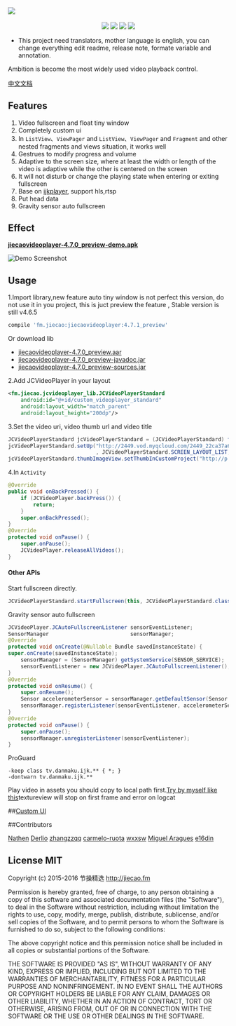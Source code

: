 <a href="https://github.com/lipangit/JieCaoVideoPlayer" target="_blank"><img src="https://raw.githubusercontent.com/lipangit/JieCaoVideoPlayer/develop/screenshots/logo2x.png" style="max-width:100%;"></a>
--
<p align="center">
<a href="http://developer.android.com/index.html"><img src="https://img.shields.io/badge/platform-android-green.svg"></a>
<a href="http://search.maven.org/#artifactdetails%7Cfm.jiecao%7Cjiecaovideoplayer%7C4.6.3%7Caar"><img src="https://img.shields.io/badge/Maven%20Central-4.7.0_preview-green.svg"></a>
<a href="http://choosealicense.com/licenses/mit/"><img src="https://img.shields.io/badge/license-MIT-green.svg"></a>
<a href="https://android-arsenal.com/details/1/3269"><img src="https://img.shields.io/badge/Android%20Arsenal-jiecaovideoplayer-green.svg?style=true"></a>
</p>

* This project need translators, mother language is english, you can change everything edit readme, release note, formate variable and annotation.

Ambition is become the most widely used video playback control.


[中文文档](README-ZH.md)

## Features

1. Video fullscreen and float tiny window
2. Completely custom ui
3. In `ListView`、`ViewPager` and `ListView`、`ViewPager` and `Fragment` and other nested fragments and views situation, it works well
4. Gestrues to modify progress and volume
5. Adaptive to the screen size, where at least the width or length of the video is adaptive while the other  is centered on the screen
6. It will not disturb or change the playing state when entering or exiting fullscreen
7. Base on [ijkplayer](https://github.com/Bilibili/ijkplayer), support hls,rtsp
8. Put head data
9. Gravity sensor auto fullscreen

## Effect

**[jiecaovideoplayer-4.7.0_preview-demo.apk](https://github.com/lipangit/JieCaoVideoPlayer/releases/download/v4.7.1_preview/jiecaovideoplayer-4.7.1_preview.apk)**

![Demo Screenshot][1]

## Usage

1.Import library,new feature auto tiny window is not perfect this version, do not use it in you project, this is juct preview the feature , Stable version is still v4.6.5
```gradle
compile 'fm.jiecao:jiecaovideoplayer:4.7.1_preview'
```

Or download lib

* [jiecaovideoplayer-4.7.0_preview.aar](https://github.com/lipangit/JieCaoVideoPlayer/releases/download/v4.7.1_preview/jiecaovideoplayer-4.7.1_preview.aar)
* [jiecaovideoplayer-4.7.0_preview-javadoc.jar](https://github.com/lipangit/JieCaoVideoPlayer/releases/download/v4.7.1_preview/jiecaovideoplayer-4.7.1_preview-javadoc.jar)
* [jiecaovideoplayer-4.7.0_preview-sources.jar](https://github.com/lipangit/JieCaoVideoPlayer/releases/download/v4.7.1_preview/jiecaovideoplayer-4.7.1_preview-sources.jar)

2.Add JCVideoPlayer in your layout
```xml
<fm.jiecao.jcvideoplayer_lib.JCVideoPlayerStandard
    android:id="@+id/custom_videoplayer_standard"
    android:layout_width="match_parent"
    android:layout_height="200dp"/>
```

3.Set the video uri, video thumb url and video title
```java
JCVideoPlayerStandard jcVideoPlayerStandard = (JCVideoPlayerStandard) findViewById(R.id.custom_videoplayer_standard);
jcVideoPlayerStandard.setUp("http://2449.vod.myqcloud.com/2449_22ca37a6ea9011e5acaaf51d105342e3.f20.mp4"
                            , JCVideoPlayerStandard.SCREEN_LAYOUT_LIST, "嫂子闭眼睛");
jcVideoPlayerStandard.thumbImageView.setThumbInCustomProject("http://p.qpic.cn/videoyun/0/2449_43b6f696980311e59ed467f22794e792_1/640");
```

4.In `Activity`
```java
@Override
public void onBackPressed() {
    if (JCVideoPlayer.backPress()) {
        return;
    }
    super.onBackPressed();
}
@Override
protected void onPause() {
    super.onPause();
    JCVideoPlayer.releaseAllVideos();
}
```

#### Other APIs

Start fullscreen directly.
```java
JCVideoPlayerStandard.startFullscreen(this, JCVideoPlayerStandard.class, "http://2449.vod.myqcloud.com/2449_22ca37a6ea9011e5acaaf51d105342e3.f20.mp4", "嫂子辛苦了");
```

Gravity sensor auto fullscreen
```java
JCVideoPlayer.JCAutoFullscreenListener sensorEventListener;
SensorManager                          sensorManager;
@Override
protected void onCreate(@Nullable Bundle savedInstanceState) {
super.onCreate(savedInstanceState);
    sensorManager = (SensorManager) getSystemService(SENSOR_SERVICE);
    sensorEventListener = new JCVideoPlayer.JCAutoFullscreenListener();
}
@Override
protected void onResume() {
    super.onResume();
    Sensor accelerometerSensor = sensorManager.getDefaultSensor(Sensor.TYPE_ACCELEROMETER);
    sensorManager.registerListener(sensorEventListener, accelerometerSensor, SensorManager.SENSOR_DELAY_NORMAL);
}
@Override
protected void onPause() {
    super.onPause();
    sensorManager.unregisterListener(sensorEventListener);
}
```

ProGuard
```
-keep class tv.danmaku.ijk.** { *; }
-dontwarn tv.danmaku.ijk.**
```

Play video in assets you should copy to local path first.[Try by myself like this](https://github.com/Bilibili/ijkplayer/issues/1013)textureview will stop on first frame and error on logcat

##[Custom UI](./README_CUSTOM_UI.md)

##Contributors

[Nathen](https://github.com/lipangit) [Derlio](https://github.com/derlio) [zhangzzqq](https://github.com/zhangzzqq) [carmelo-ruota](https://github.com/carmelo-ruota) [wxxsw](https://github.com/wxxsw) [Miguel Aragues](https://github.com/Maragues) [e16din](https://github.com/e16din)

## License MIT

Copyright (c) 2015-2016 节操精选 http://jiecao.fm

Permission is hereby granted, free of charge, to any person obtaining a copy of this software and associated documentation files (the "Software"), to deal in the Software without restriction, including without limitation the rights to use, copy, modify, merge, publish, distribute, sublicense, and/or sell copies of the Software, and to permit persons to whom the Software is furnished to do so, subject to the following conditions:

The above copyright notice and this permission notice shall be included in all copies or substantial portions of the Software.

THE SOFTWARE IS PROVIDED "AS IS", WITHOUT WARRANTY OF ANY KIND, EXPRESS OR IMPLIED, INCLUDING BUT NOT LIMITED TO THE WARRANTIES OF MERCHANTABILITY, FITNESS FOR A PARTICULAR PURPOSE AND NONINFRINGEMENT. IN NO EVENT SHALL THE AUTHORS OR COPYRIGHT HOLDERS BE LIABLE FOR ANY CLAIM, DAMAGES OR OTHER LIABILITY, WHETHER IN AN ACTION OF CONTRACT, TORT OR OTHERWISE, ARISING FROM, OUT OF OR IN CONNECTION WITH THE SOFTWARE OR THE USE OR OTHER DEALINGS IN THE SOFTWARE.

[1]: ./screenshots/j7.jpg

